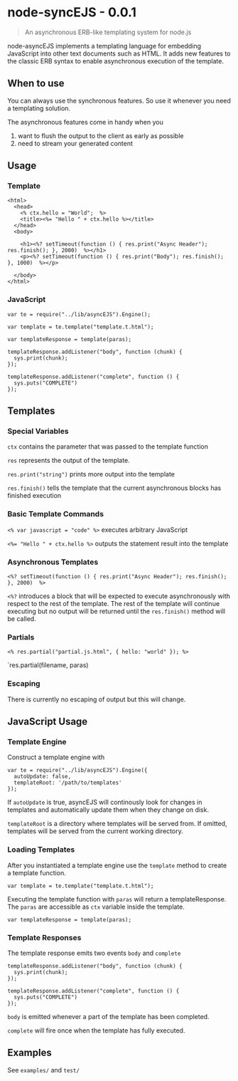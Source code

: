 # node-syncEJS - 0.0.1

> An asynchronous ERB-like templating system for node.js

node-asyncEJS implements a templating language for embedding JavaScript into
other text documents such as HTML. It adds new features to the classic ERB
syntax to enable asynchronous execution of the template.

## When to use
You can always use the synchronous features. So use it whenever you need a
templating solution.

The asynchronous features come in handy when you

1. want to flush the output to the client as early as possible
2. need to stream your generated content

## Usage

### Template

    <html>
      <head>
        <% ctx.hello = "World";  %>
        <title><%= "Hello " + ctx.hello %></title>
      </head>
      <body>

        <h1><%? setTimeout(function () { res.print("Async Header"); res.finish(); }, 2000)  %></h1>
        <p><%? setTimeout(function () { res.print("Body"); res.finish(); }, 1000)  %></p>

      </body>
    </html>
    
### JavaScript

    var te = require("../lib/asyncEJS").Engine();

    var template = te.template("template.t.html");

    var templateResponse = template(paras);

    templateResponse.addListener("body", function (chunk) {
      sys.print(chunk);
    });

    templateResponse.addListener("complete", function () {
      sys.puts("COMPLETE")
    });
    
## Templates

### Special Variables

`ctx` contains the parameter that was passed to the template function

`res` represents the output of the template.

`res.print("string")` prints more output into the template

`res.finish()` tells the template that the current asynchronous blocks has finished execution

### Basic Template Commands

`<% var javascript = "code" %>` executes arbitrary JavaScript

`<%= "Hello " + ctx.hello %>` outputs the statement result into the template

### Asynchronous Templates

    <%? setTimeout(function () { res.print("Async Header"); res.finish(); }, 2000)  %>

`<%?` introduces a block that will be expected to execute asynchronously with respect
to the rest of the template. The rest of the template will continue executing but no
output will be returned until the `res.finish()` method will be called.

### Partials

    <% res.partial("partial.js.html", { hello: "world" }); %>

`res.partial(filename, paras)

### Escaping

There is currently no escaping of output but this will change.

## JavaScript Usage

### Template Engine

Construct a template engine with

    var te = require("../lib/asyncEJS").Engine({
      autoUpdate: false,
      templateRoot: '/path/to/templates'
    });

If `autoUpdate` is true, asyncEJS will continously look for changes in templates and
automatically update them when they change on disk.

`templateRoot` is a directory where templates will be served from. If omitted, templates
will be served from the current working directory.

### Loading Templates

After you instantiated a template engine use the `template` method to create a template
function.

    var template = te.template("template.t.html");
  
Executing the template function with `paras` will return a templateResponse. The `paras` are
accessible as `ctx` variable inside the template.

    var templateResponse = template(paras);

### Template Responses

The template response emits two events `body` and `complete`

    templateResponse.addListener("body", function (chunk) {
      sys.print(chunk);
    });

    templateResponse.addListener("complete", function () {
      sys.puts("COMPLETE")
    });

`body` is emitted whenever a part of the template has been completed.

`complete` will fire once when the template has fully executed.

## Examples

See `examples/` and `test/`


